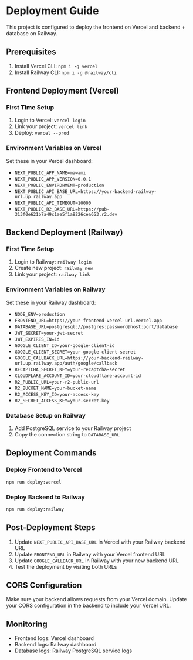 # Deployment Guide

This project is configured to deploy the frontend on Vercel and backend + database on Railway.

## Prerequisites

1. Install Vercel CLI: `npm i -g vercel`
2. Install Railway CLI: `npm i -g @railway/cli`

## Frontend Deployment (Vercel)

### First Time Setup
1. Login to Vercel: `vercel login`
2. Link your project: `vercel link`
3. Deploy: `vercel --prod`

### Environment Variables on Vercel
Set these in your Vercel dashboard:
- `NEXT_PUBLIC_APP_NAME=mawami`
- `NEXT_PUBLIC_APP_VERSION=0.0.1`
- `NEXT_PUBLIC_ENVIRONMENT=production`
- `NEXT_PUBLIC_API_BASE_URL=https://your-backend-railway-url.up.railway.app`
- `NEXT_PUBLIC_API_TIMEOUT=10000`
- `NEXT_PUBLIC_R2_BASE_URL=https://pub-313f0e621b7a49c1ae5f1a8226cea653.r2.dev`

## Backend Deployment (Railway)

### First Time Setup
1. Login to Railway: `railway login`
2. Create new project: `railway new`
3. Link your project: `railway link`

### Environment Variables on Railway
Set these in your Railway dashboard:
- `NODE_ENV=production`
- `FRONTEND_URL=https://your-frontend-vercel-url.vercel.app`
- `DATABASE_URL=postgresql://postgres:password@host:port/database`
- `JWT_SECRET=your-jwt-secret`
- `JWT_EXPIRES_IN=1d`
- `GOOGLE_CLIENT_ID=your-google-client-id`
- `GOOGLE_CLIENT_SECRET=your-google-client-secret`
- `GOOGLE_CALLBACK_URL=https://your-backend-railway-url.up.railway.app/auth/google/callback`
- `RECAPTCHA_SECRET_KEY=your-recaptcha-secret`
- `CLOUDFLARE_ACCOUNT_ID=your-cloudflare-account-id`
- `R2_PUBLIC_URL=your-r2-public-url`
- `R2_BUCKET_NAME=your-bucket-name`
- `R2_ACCESS_KEY_ID=your-access-key`
- `R2_SECRET_ACCESS_KEY=your-secret-key`

### Database Setup on Railway
1. Add PostgreSQL service to your Railway project
2. Copy the connection string to `DATABASE_URL`

## Deployment Commands

### Deploy Frontend to Vercel
```bash
npm run deploy:vercel
```

### Deploy Backend to Railway
```bash
npm run deploy:railway
```

## Post-Deployment Steps

1. Update `NEXT_PUBLIC_API_BASE_URL` in Vercel with your Railway backend URL
2. Update `FRONTEND_URL` in Railway with your Vercel frontend URL
3. Update `GOOGLE_CALLBACK_URL` in Railway with your new backend URL
4. Test the deployment by visiting both URLs

## CORS Configuration

Make sure your backend allows requests from your Vercel domain. Update your CORS configuration in the backend to include your Vercel URL.

## Monitoring

- Frontend logs: Vercel dashboard
- Backend logs: Railway dashboard
- Database logs: Railway PostgreSQL service logs